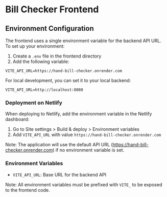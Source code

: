 # Bill Checker Frontend

## Environment Configuration

The frontend uses a single environment variable for the backend API URL. To set up your environment:

1. Create a `.env` file in the frontend directory
2. Add the following variable:

```env
VITE_API_URL=https://hand-bill-checker.onrender.com
```

For local development, you can set it to your local backend:
```env
VITE_API_URL=http://localhost:8080
```

### Deployment on Netlify

When deploying to Netlify, add the environment variable in the Netlify dashboard:
1. Go to Site settings > Build & deploy > Environment variables
2. Add `VITE_API_URL` with value `https://hand-bill-checker.onrender.com`

Note: The application will use the default API URL (https://hand-bill-checker.onrender.com) if no environment variable is set.

### Environment Variables

- `VITE_API_URL`: Base URL for the backend API

Note: All environment variables must be prefixed with `VITE_` to be exposed to the frontend code. 
